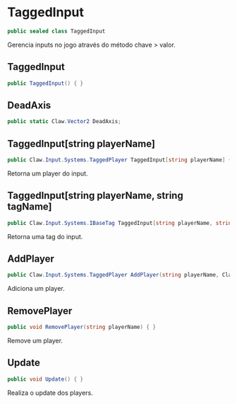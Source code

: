 # TaggedInput
```csharp
public sealed class TaggedInput
```
Gerencia inputs no jogo através do método chave > valor.<br />
## TaggedInput
```csharp
public TaggedInput() { }
```
## DeadAxis
```csharp
public static Claw.Vector2 DeadAxis;
```
## TaggedInput[string playerName]
```csharp
public Claw.Input.Systems.TaggedPlayer TaggedInput[string playerName] { get; } 
```
Retorna um player do input.<br />
## TaggedInput[string playerName, string tagName]
```csharp
public Claw.Input.Systems.IBaseTag TaggedInput[string playerName, string tagName] { get; } 
```
Retorna uma tag do input.<br />
## AddPlayer
```csharp
public Claw.Input.Systems.TaggedPlayer AddPlayer(string playerName, Claw.Input.Systems.TaggedPlayer player) { }
```
Adiciona um player.<br />
## RemovePlayer
```csharp
public void RemovePlayer(string playerName) { }
```
Remove um player.<br />
## Update
```csharp
public void Update() { }
```
Realiza o update dos players.<br />

